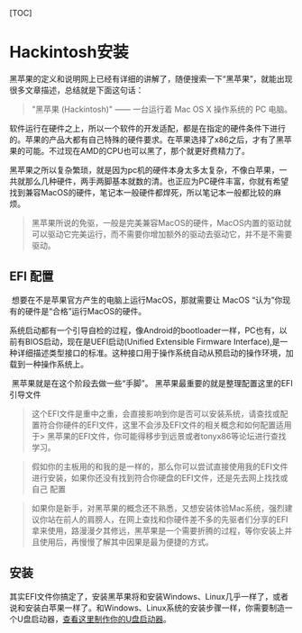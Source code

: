 [TOC]

# Hackintosh安装

​        黑苹果的定义和说明网上已经有详细的讲解了，随便搜索一下“黑苹果”，就能出现很多文章描述，总结就是下面这句话：

> "黑苹果 (Hackintosh)" —— 一台运行着 Mac OS X 操作系统的 PC 电脑。

​     软件运行在硬件之上，所以一个软件的开发适配，都是在指定的硬件条件下进行的。苹果的产品大都有自己特殊的硬件要求。在苹果选择了x86之后，才有了黑苹果的可能。不过现在AMD的CPU也可以黑了，那个就更好费精力了。

​        黑苹果之所以复杂繁琐，就是因为pc机的硬件本身太多太复杂，不像白苹果，一共就那么几种硬件，两手两脚基本就数的清。也正应为PC硬件丰富，你就有希望找到兼容MacOS的硬件，笔记本一般硬件都焊死，所以笔记本一般都比较的麻烦。

> 黑苹果所说的免驱，一般是完美兼容MacOS的硬件，MacOS内置的驱动就可以驱动它完美运行，而不需要你增加额外的驱动去驱动它，并不是不需要驱动。

## EFI 配置

​ 想要在不是苹果官方产生的电脑上运行MacOS，那就需要让 MacOS “认为”你现有的硬件是“合格”运行MacOS的硬件。

​ 系统启动都有一个引导自检的过程，像Android的bootloader一样，PC也有，以前有BIOS启动，现在是UEFI启动(Unified Extensible Firmware Interface),是一种详细描述类型接口的标准。这种接口用于操作系统自动从预启动的操作环境，加载到一种操作系统上。

​  黑苹果就是在这个阶段去做一些“手脚”。
黑苹果最重要的就是整理配置这里的EFI引导文件

> 这个EFI文件是重中之重，会直接影响到你是否可以安装系统，请查找或配置符合你硬件的EFI文件，这里不会涉及EFI文件的相关概念和如何配置适用于> 黑苹果的EFI文件，你可能得移步到远景或者tonyx86等论坛进行查找学习。

> 假如你的主板用的和我的是一样的，那么你可以尝试直接使用我的EFI文件进行安装，如果你还没有找到符合你硬盘的EFI文件，还是先去网上找找或自己 配置

> 如果你是新手，对黑苹果的概念还不熟悉，又想安装体验Mac系统，强烈建议你站在前人的肩膀人，在网上查找和你硬件差不多的先驱者们分享的EFI拿来使用，路漫漫夕其修远，黑苹果是一个需要折腾的过程，等你安装上并且使用后，再慢慢了解其中因果是最为便捷的方式。




## 安装

​        其实EFI文件你搞定了，安装黑苹果将和安装Windows、Linux几乎一样了，或者说和安装白苹果一样了。和Windows、Linux系统的安装步骤一样，你需要制造一个U盘启动器，[查看这里制作你的U盘启动器](usb-installer.md)。

